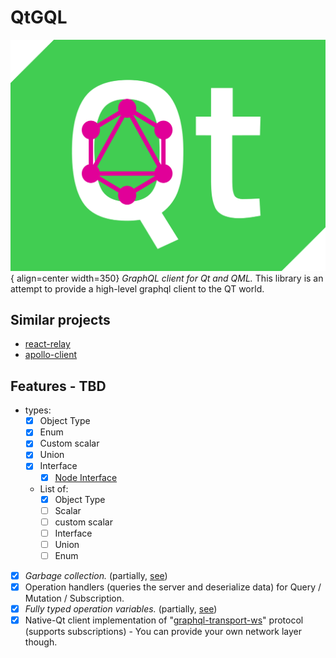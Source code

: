# QtGQL

![Logo](./assets/logo.svg){ align=center width=350}
*GraphQL client for Qt and QML.*
This library is an attempt to provide a high-level graphql client to the QT world.
## Similar projects
- [react-relay](https://relay.dev/)
- [apollo-client](https://www.apollographql.com/docs/react/)

## Features - TBD
- types:
    - [x] Object Type
    - [x] Enum
    - [x] Custom scalar
    - [x] Union
    - [x] Interface
      - [x] [Node Interface](./server-requirements.md#node-interface)
    - List of:
        - [x] Object Type
        - [ ] Scalar
        - [ ] custom scalar
        - [ ] Interface
        - [ ] Union
        - [ ] Enum
- [x] *Garbage collection.* (partially, [see](https://github.com/qtgql/qtgql/issues/277))
- [x] Operation handlers (queries the server and deserialize data) for Query / Mutation / Subscription.
- [x] *Fully typed operation variables.* (partially, [see](https://github.com/qtgql/qtgql/issues/272))
- [x] Native-Qt client implementation of "[graphql-transport-ws](https://github.com/enisdenjo/graphql-ws/blob/master/PROTOCOL.md)" protocol (supports subscriptions) - You can provide your own network layer though.
